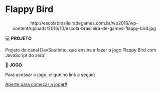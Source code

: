 # Flappy Bird

<p align="center">
  http://escolabrasileiradegames.com.br/wp2016/wp-content/uploads/2016/10/escola-brasileira-de-games-flappy-bird.jpg
</p>

💻 <strong>PROJETO</strong>

Projeto do canal DevSoutinho, que ensina a fazer o jogo Flappy Bird com JavaScript do zero!

🚀 <strong>JOGO</strong>

Para acessar o jogo, clique no link a seguir:

<a target="_blank" href="https://rhaycf.github.io/flappy-bird/">Aperte para começar a jogar!!</a>

